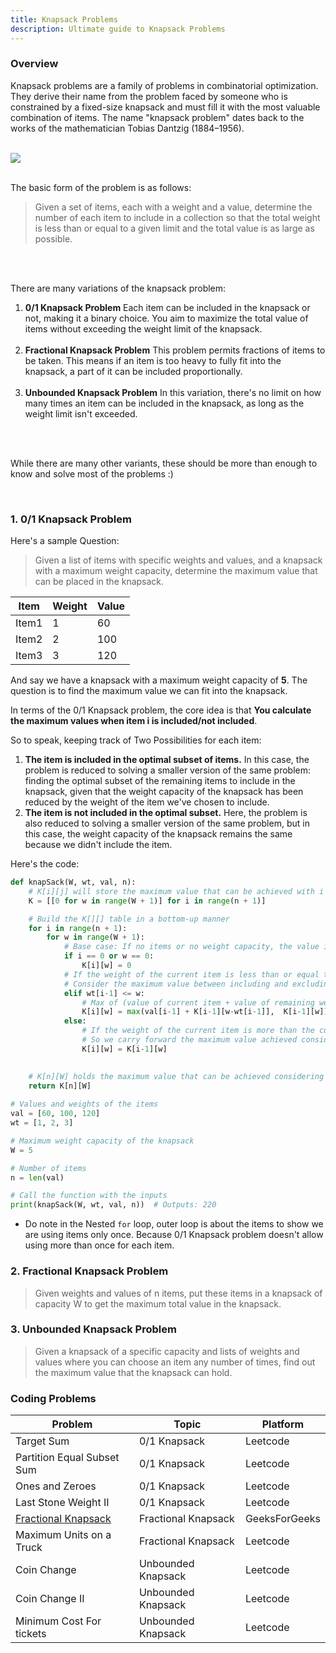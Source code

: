 ```yaml
---
title: Knapsack Problems
description: Ultimate guide to Knapsack Problems
---
```


### Overview

Knapsack problems are a family of problems in combinatorial optimization. They derive their name from the problem faced by someone who is constrained by a fixed-size knapsack and must fill it with the most valuable combination of items. The name "knapsack problem" dates back to the works of the mathematician Tobias Dantzig (1884–1956).
<br>
<br>

<img src="https://miro.medium.com/v2/resize:fit:720/format:webp/0*7qVrrJOuli5A3xwU.png">

<br>
<br>

The basic form of the problem is as follows:

> Given a set of items, each with a weight and a value, determine the number of each item to include in a collection so that the total weight is less than or equal to a given limit and the total value is as large as possible.

<br>
<br>

There are many variations of the knapsack problem:

1. **0/1 Knapsack Problem**
   Each item can be included in the knapsack or not, making it a binary choice. You aim to maximize the total value of items without exceeding the weight limit of the knapsack.
   <br>
   <br>
2. **Fractional Knapsack Problem**
   This problem permits fractions of items to be taken. This means if an item is too heavy to fully fit into the knapsack, a part of it can be included proportionally.
   <br>
   <br>
3. **Unbounded Knapsack Problem**
   In this variation, there's no limit on how many times an item can be included in the knapsack, as long as the weight limit isn't exceeded.
   <br>
   <br>

<br>

While there are many other variants, these should be more than enough to know and solve most of the problems :)

<br>

### 1. 0/1 Knapsack Problem

Here's a sample Question:

> Given a list of items with specific weights and values, and a knapsack with a maximum weight capacity, determine the maximum value that can be placed in the knapsack.

| Item  | Weight | Value |
| ----- | ------ | ----- |
| Item1 | 1      | 60    |
| Item2 | 2      | 100   |
| Item3 | 3      | 120   |


And say we have a knapsack with a maximum weight capacity of **5**. The question is to find the maximum value we can fit into the knapsack.

In terms of the 0/1 Knapsack problem, the core idea is that **You calculate the maximum values when item i is included/not included**.

So to speak, keeping track of Two Possibilities for each item:

1. **The item is included in the optimal subset of items.**
   In this case, the problem is reduced to solving a smaller version of the same problem: finding the optimal subset of the remaining items to include in the knapsack, given that the weight capacity of the knapsack has been reduced by the weight of the item we've chosen to include.
   <br>
2. **The item is not included in the optimal subset.**
   Here, the problem is also reduced to solving a smaller version of the same problem, but in this case, the weight capacity of the knapsack remains the same because we didn't include the item.

Here's the code:

```python
def knapSack(W, wt, val, n):
    # K[i][j] will store the maximum value that can be achieved with i items and capacity j
    K = [[0 for w in range(W + 1)] for i in range(n + 1)]

    # Build the K[][] table in a bottom-up manner
    for i in range(n + 1):
        for w in range(W + 1):
            # Base case: If no items or no weight capacity, the value is 0
            if i == 0 or w == 0:
                K[i][w] = 0
            # If the weight of the current item is less than or equal to the current capacity
            # Consider the maximum value between including and excluding the item
            elif wt[i-1] <= w:
                # Max of (value of current item + value of remaining weight capacity after including the item, maximum value considering the previous items with the same weight capacity)
                K[i][w] = max(val[i-1] + K[i-1][w-wt[i-1]],  K[i-1][w])
            else:
                # If the weight of the current item is more than the current weight capacity, we cannot include the item
                # So we carry forward the maximum value achieved considering the previous items with the same weight capacity
                K[i][w] = K[i-1][w]

 
    # K[n][W] holds the maximum value that can be achieved considering all items and the full weight capacity
    return K[n][W]
 
# Values and weights of the items
val = [60, 100, 120]
wt = [1, 2, 3]

# Maximum weight capacity of the knapsack
W = 5

# Number of items
n = len(val)

# Call the function with the inputs
print(knapSack(W, wt, val, n))  # Outputs: 220

```
- Do note in the Nested `for` loop, outer loop is about the items to show we are using items only once. Because 0/1 Knapsack problem doesn't allow using more than once for each item.



### 2. Fractional Knapsack Problem

> Given weights and values of n items, put these items in a knapsack of capacity W to get the maximum total value in the knapsack.

### 3. Unbounded Knapsack Problem

> Given a knapsack of a specific capacity and lists of weights and values where you can choose an item any number of times, find out the maximum value that the knapsack can hold.

### Coding Problems

| **Problem**                                                                                                                                                                                               | **Topic**           | **Platform**  |
| --------------------------------------------------------------------------------------------------------------------------------------------------------------------------------------------------------- | ------------------- | ------------- |
| Target Sum                                                                                                                                                                                                | 0/1 Knapsack        | Leetcode      |
| Partition Equal Subset Sum                                                                                                                                                                                | 0/1 Knapsack        | Leetcode      |
| Ones and Zeroes                                                                                                                                                                                           | 0/1 Knapsack        | Leetcode      |
| Last Stone Weight II                                                                                                                                                                                      | 0/1 Knapsack        | Leetcode      |
| <a href="https://practice.geeksforgeeks.org/problems/fractional-knapsack-1587115620/1?utm_source=geeksforgeeks&utm_medium=article_practice_tab&utm_campaign=article_practice_tab">Fractional Knapsack</a> | Fractional Knapsack | GeeksForGeeks |
| Maximum Units on a Truck                                                                                                                                                                                  | Fractional Knapsack | Leetcode      |
| Coin Change                                                                                                                                                                                               | Unbounded Knapsack  | Leetcode      |
| Coin Change II                                                                                                                                                                                            | Unbounded Knapsack  | Leetcode      |
| Minimum Cost For tickets                                                                                                                                                                                  | Unbounded Knapsack  | Leetcode      |

